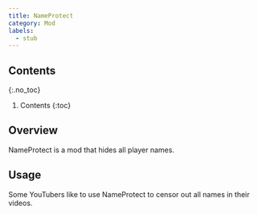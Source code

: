 ```yaml
---
title: NameProtect
category: Mod
labels:
  - stub
---
```

## Contents
{:.no_toc}
1. Contents
{:toc}

## Overview
NameProtect is a mod that hides all player names.

## Usage
Some YouTubers like to use NameProtect to censor out all names in their videos.
